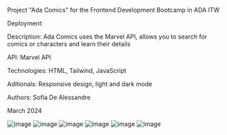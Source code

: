 Project "Ada Comics" for the Frontend Development Bootcamp in ADA ITW

Deployment:

Description: Ada Comics uses the Marvel API, allows you to search for comics or characters and learn their details

API: Marvel API 

Technologies: HTML, Tailwind, JavaScript

Aditionals: Responsive design, light and dark mode 

Authors: Sofía De Alessandre

March 2024

![image](https://github.com/SofiaDeAlessandre/tp-comics/assets/111467767/0bd1300d-3845-45e2-a212-132def9a9ada)
![image](https://github.com/SofiaDeAlessandre/tp-comics/assets/111467767/2c87c8c5-8857-4569-8a24-fdcdb943bd1e)
![image](https://github.com/SofiaDeAlessandre/tp-comics/assets/111467767/03739ee4-a1c3-474d-8dcf-2a0232abd38c)
![image](https://github.com/SofiaDeAlessandre/tp-comics/assets/111467767/c6b17897-a502-4d3d-8c88-24f0ff0642c1)
![image](https://github.com/SofiaDeAlessandre/tp-comics/assets/111467767/9a4b711b-de13-4847-960e-83893cc0aada)
![image](https://github.com/SofiaDeAlessandre/tp-comics/assets/111467767/95656eb6-e0b7-4e42-b8e5-2173927f90e1)



